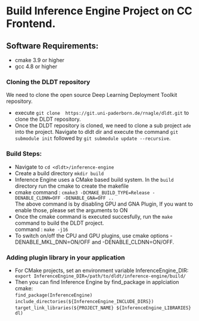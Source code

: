 # Build Inference Engine Project on CC Frontend.
## Software Requirements:
- cmake 3.9 or higher
- gcc 4.8 or higher

### Cloning the DLDT repository
We need to clone the open source Deep Learning Deployment Toolkit repository.
- execute `git clone  https://git.uni-paderborn.de/rnagle/dldt.git` to clone the DLDT repository.
- Once the DLDT repository is cloned, we need to clone a sub project `ade` into the project. Navigate to dldt dir and execute the command `git submodule init` followed by `git submodule update --recursive`.
### Build Steps:
- Navigate to <inference Engine directory.> `cd <dldt>/inference-engine`
- Create a build directory `mkdir build`
- Inference Engine uses a CMake based build system. In the `build` directory run the cmake to create the makefile
- cmake command : `cmake3 -DCMAKE_BUILD_TYPE=Release -DENABLE_CLDNN=OFF -DENABLE_GNA=OFF ..`  
The above command is by disabling GPU and GNA Plugin, If you want to enable those, please set the arguments to ON
- Once the cmake command is executed succesfully, run the `make` command to build the DLDT project.  
command : `make -j16`
- To switch on/off the CPU and GPU plugins, use cmake options -DENABLE_MKL_DNN=ON/OFF and -DENABLE_CLDNN=ON/OFF.


### Adding plugin library in your application
- For CMake projects, set an environment variable InferenceEngine_DIR: ` export InferenceEngine_DIR=/path/to/dldt/inference-engine/build/`
- Then you can find Inference Engine by find_package in applciation cmake:  
`find_package(InferenceEngine)`  
`include_directories(${InferenceEngine_INCLUDE_DIRS})`  
`target_link_libraries(${PROJECT_NAME} ${InferenceEngine_LIBRARIES} dl)`  

